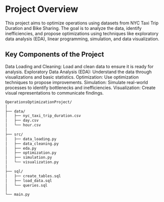 # Project Overview
This project aims to optimize operations using datasets from NYC Taxi Trip Duration and Bike Sharing. The goal is to analyze the data, identify inefficiencies, and propose optimizations using techniques 
like exploratory data analysis (EDA), linear programming, simulation, and data visualization.

## Key Components of the Project

Data Loading and Cleaning: Load and clean data to ensure it is ready for analysis.
Exploratory Data Analysis (EDA): Understand the data through visualizations and basic statistics.
Optimization: Use optimization techniques to propose improvements.
Simulation: Simulate real-world processes to identify bottlenecks and inefficiencies.
Visualization: Create visual representations to communicate findings.

 ``` bash
OperationsOptimizationProject/
│
├── data/
│   ├── nyc_taxi_trip_duration.csv
│   ├── day.csv
│   └── hour.csv
│
├── src/
│   ├── data_loading.py
│   ├── data_cleaning.py
│   ├── eda.py
│   ├── optimization.py
│   ├── simulation.py
│   └── visualization.py
│
├── sql/
│   ├── create_tables.sql
│   ├── load_data.sql
│   └── queries.sql
│
└── main.py
 ``` 
